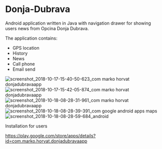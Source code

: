 # Donja-Dubrava

Android application written in Java with navigation drawer for showing users news from Opcina Donja Dubrava.


The application contains:
-	GPS location
-	History
-	News
-	Call phone 
-	Email send 


![screenshot_2018-10-17-15-40-50-623_com marko horvat donjadubravaapp](https://user-images.githubusercontent.com/43570635/47722556-f58eb700-dc52-11e8-8b1e-791a5fd6d85a.jpg)
![screenshot_2018-10-17-15-42-05-874_com marko horvat donjadubravaapp](https://user-images.githubusercontent.com/43570635/47722557-f58eb700-dc52-11e8-949c-6ab6f42782f1.jpg)
![screenshot_2018-10-18-08-28-31-961_com marko horvat donjadubravaapp](https://user-images.githubusercontent.com/43570635/47722559-f6bfe400-dc52-11e8-877c-d0d94eaed861.jpg)
![screenshot_2018-10-18-08-28-39-391_com google android apps maps](https://user-images.githubusercontent.com/43570635/47722560-f6bfe400-dc52-11e8-8ab4-0ff54e3e48eb.png)
![screenshot_2018-10-18-08-28-59-684_android](https://user-images.githubusercontent.com/43570635/47722563-f7587a80-dc52-11e8-9cde-6a6266657916.jpg)







Installation for users

https://play.google.com/store/apps/details?id=com.marko.horvat.donjadubravaapp

